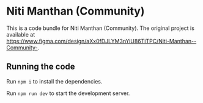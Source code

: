 
  # Niti Manthan (Community)

  This is a code bundle for Niti Manthan (Community). The original project is available at https://www.figma.com/design/aXx0fDJLYM3nYiU86TiTPC/Niti-Manthan--Community-.

  ## Running the code

  Run `npm i` to install the dependencies.

  Run `npm run dev` to start the development server.
  